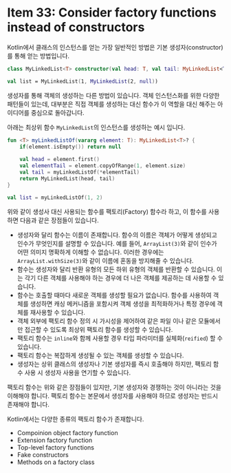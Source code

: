 # Item 33: Consider factory functions instead of constructors

Kotlin에서 클래스의 인스턴스를 얻는 가장 일반적인 방법은 기본 생성자(constructor)를 통해 얻는 방법입니다.

```kotlin
class MyLinkedList<T> constructor(val head: T, val tail: MyLinkedList<T>?)

val list = MyLinkedList(1, MyLinkedList(2, null))
```

생성자를 통해 객체의 생성하는 다른 방법이 있습니다.
객체 인스턴스화를 위한 다양한 패턴들이 있는데, 대부분은 직접 객체를 생성하는 대신 함수가 이 역할을 대신 해주는 아이디어를 중심으로 돌아갑니다.

아래는 최상위 함수 `MyLinkedList`의 인스턴스를 생성하는 예시 입니다.

```kotlin
fun <T> myLinkedListOf(vararg element: T): MyLinkedList<T>? {
    if(element.isEmpty()) return null
    
    val head = element.first()
    val elementTail = element.copyOfRange(1, element.size)
    val tail = myLinkedListOf(*elementTail)
    return MyLinkedList(head, tail)
}

val list = myLinkedListOf(1, 2)
```

위와 같이 생성사 대신 사용되는 함수를 팩토리(Factory) 함수라 하고, 이 함수를 사용하면 다음과 같은 장점들이 있습니다.

- 생성자와 달리 함수는 이름이 존재합니다. 함수의 이름은 객체가 어떻게 생성되고 인수가 무엇인지를 설명할 수 있습니다. 예를 들어, `ArrayList(3)`와 같이 인수가 어떤 의미지 명확하게 이해할 수 없습니다. 이러한 경우에는 `ArrayList.withSize(3)`와 같이 이름에 혼동을 방지해줄 수 있습니다.
- 함수는 생성자와 달리 반환 유형의 모든 하위 유형의 객체를 반환할 수 있습니다. 이는 각기 다른 객체를 사용해야 하는 경우에 더 나은 객체를 제공하는 데 사용할 수 있습니다.
- 함수는 호출할 때마다 새로운 객체를 생성할 필요가 없습니다. 함수를 사용하여 객체를 생성하면 캐싱 메커니즘을 포함시켜 객체 생성을 최적화하거나 특정 경우에 객체를 재사용할 수 있습니다.
- 객체 외부에 팩토리 함수 정의 시 가시성을 제어하여 같은 파일 이나 같은 모듈에서만 접근할 수 있도록 최상위 팩토리 함수를 생성할 수 있습니다.
- 팩토리 함수는 `inline`와 함께 사용할 경우 타입 파라미터를 실체화(`reified`) 할 수 있습니다.
- 팩토리 함수는 복잡하게 생성될 수 있는 객체를 생성할 수 있습니다.
- 생성자는 상위 클래스의 생성자나 기본 생성자를 즉시 호출해야 하지만, 팩토리 함수 사용 시 생성자 사용을 연기할 수 있습니다.

팩토리 함수는 위와 같은 장점들이 있지만, 기본 생성자와 경쟁하는 것이 아니라는 것을 이해해야 합니다. 
팩토리 함수는 본문에서 생성자를 사용해야 하므로 생성자는 반드시 존재해야 합니다.

Kotlin에서는 다양한 종류의 팩토리 함수가 존재합니다. 
- Compoinion object factory function
- Extension factory function
- Top-level factory functions
- Fake constructors
- Methods on a factory class
